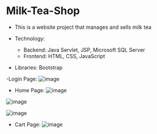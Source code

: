 # Milk-Tea-Shop
- This is a website project that manages and sells milk tea

- Technology: 
  + Backend: Java Servlet, JSP, Microsoft SQL Server
  + Frontend: HTML, CSS, JavaScript
  
- Libraries: Bootstrap

-Login Page:
![image](https://user-images.githubusercontent.com/87161018/183342720-eeca09f7-5dca-461c-93d7-804e83081aee.png)

- Home Page:
![image](https://user-images.githubusercontent.com/87161018/183325029-1271879c-b9a8-4a0d-a9b2-b47482ce0ca9.png)

![image](https://user-images.githubusercontent.com/87161018/183325160-d73c2f2e-5cb9-473c-bc80-e49ace94e3f9.png)

![image](https://user-images.githubusercontent.com/87161018/183325172-8be5caac-ae41-40aa-b4a7-96bbc3fb78c1.png)

- Cart Page:
![image](https://user-images.githubusercontent.com/87161018/183325626-6ef907ca-192b-4f94-a322-866332a81afb.png)

